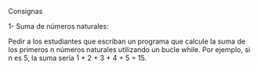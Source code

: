 Consignas

1- Suma de números naturales:

Pedir a los estudiantes que escriban un programa que calcule la suma de los primeros n números naturales utilizando un bucle while. Por ejemplo, si n es 5, la suma sería 1 + 2 + 3 + 4 + 5 = 15.
